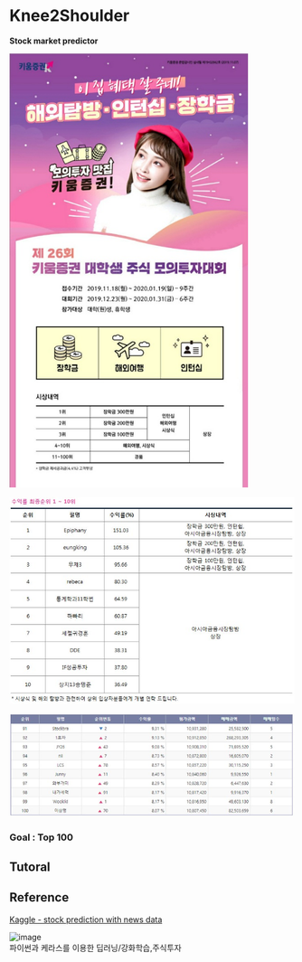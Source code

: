 # Knee2Shoulder
**Stock market predictor**

<img src="main.jpg" alt="image" style="zoom:80%;" />

![image](01.jpg)

![image](02.jpg)

### Goal : Top 100

## Tutoral

## Reference

[Kaggle - stock prediction with news data](https://www.kaggle.com/c/two-sigma-financial-news)  

![image](https://img1.daumcdn.net/thumb/R800x0/?scode=mtistory2&fname=https%3A%2F%2Ft1.daumcdn.net%2Fcfile%2Ftistory%2F99628A445C04ECB72A)  
파이썬과 케라스를 이용한 딥러닝/강화학습,주식투자
